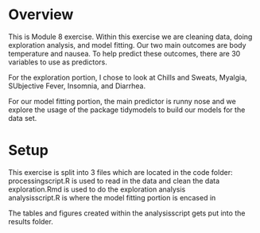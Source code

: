 # Overview

This is Module 8 exercise. Within this exercise we are cleaning data, doing exploration analysis, and model fitting. Our two main outcomes are body temperature and nausea. To help predict these outcomes, there are 30 variables  to use as predictors. 

For the exploration portion, I chose to look at Chills and Sweats, Myalgia, SUbjective Fever, Insomnia, and Diarrhea.

For our model fitting portion, the main predictor is runny nose and we explore the usage of the package tidymodels to build our models for the data set. 


# Setup

This exercise is split into 3 files which are located in the code folder:
    processingscript.R is used to read in the data and clean the data
    <br />
    exploration.Rmd is used to do the exploration analysis
    <br />
    analysisscript.R is where the model fitting portion is encased in
    
The tables and figures created within the analysisscript gets put into the results folder.


